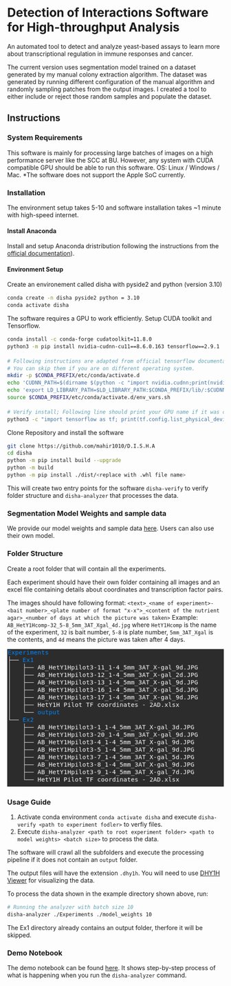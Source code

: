 # Detection of Interactions Software for High-throughput Analysis

An automated tool to detect and analyze yeast-based assays to learn more about transcriptional regulation in immune
responses and cancer.

The current version uses segmentation model trained on a dataset generated by my manual colony extraction algorithm. The dataset was generated by running different configuration of the manual algorithm and randomly sampling patches from the output images. I created a tool to either include or reject those random samples and populate the dataset.

## Instructions

### System Requirements

This software is mainly for processing large batches of images on a high performance server like the SCC at BU. However, any system with CUDA compatible GPU should be able to run this software.  OS: Linux / Windows / Mac. *The software does not support the Apple SoC currently.

### Installation

The environment setup takes 5-10 and software installation takes ~1 minute with high-speed internet.

#### Install Anaconda

Install and setup Anaconda dristribution following the instructions from the [official documentation](https://docs.anaconda.com/free/anaconda/install/index.html)).

#### Environment Setup

Create an environement called disha with pyside2 and python (version 3.10)

```bash
conda create -n disha pyside2 python = 3.10
conda activate disha
```

The software requires a GPU to work efficiently. Setup CUDA toolkit and Tensorflow.

```bash
conda install -c conda-forge cudatoolkit=11.8.0
python3 -m pip install nvidia-cudnn-cu11==8.6.0.163 tensorflow==2.9.1

# Following instructions are adapted from official tensorflow documentation and are only necessary for linux distributions.
# You can skip them if you are on different operating system.
mkdir -p $CONDA_PREFIX/etc/conda/activate.d
echo 'CUDNN_PATH=$(dirname $(python -c "import nvidia.cudnn;print(nvidia.cudnn.__file__)"))' >> $CONDA_PREFIX/etc/conda/activate.d/env_vars.sh
echo 'export LD_LIBRARY_PATH=$LD_LIBRARY_PATH:$CONDA_PREFIX/lib/:$CUDNN_PATH/lib' >> $CONDA_PREFIX/etc/conda/activate.d/env_vars.sh
source $CONDA_PREFIX/etc/conda/activate.d/env_vars.sh

# Verify install; Following line should print your GPU name if it was correctly setup:
python3 -c "import tensorflow as tf; print(tf.config.list_physical_devices('GPU'))"
```

Clone Repository and install the software

```bash
git clone https://github.com/mahir1010/D.I.S.H.A
cd disha
python -m pip install build --upgrade
python -m build
python -m pip install ./dist/<replace with .whl file name>
```

This will create two entry points for the software ```disha-verify``` to verify folder structure and ```disha-analyzer``` that processes the data.

### Segmentation Model Weights and sample data

We provide our model weights and sample data [here](https://drive.google.com/drive/folders/1oZFCNsfJE_BUgq3KdY4buXx3_B-0tXht?usp=share_link). Users can also use their own model.

### Folder Structure

Create a root folder that will contain all the experiments.

Each experiment should have their own folder containing all images and an excel file containing details about coordinates and transcription factor pairs.

The images should have following format: ```<text>_<name of experiment>-<bait number>_<plate number of format "x-x">_<content of the nutrient agar>_<number of days at which the picture was taken>```
Example: ```AB_HetY1Hcomp-32_5-8_5mm_3AT_Xgal_4d.jpg``` where `HetY1Hcomp` is the name of the experiment, `32` is bait number, `5-8` is plate number, `5mm_3AT_Xgal` is the contents, and `4d` means the picture was taken after 4 days.

![Folder Structure](./docs/tree_structure.png)

### Usage Guide

1. Activate conda environment ```conda activate disha``` and execute ```disha-verify <path to experiment fodler>``` to verfiy files.
2. Execute ```disha-analyzer <path to root experiment folder> <path to model weights> <batch size>``` to process the data.

The software will crawl all the subfolders and execute the processing pipeline if it does not contain an `output` folder.

The output files will have the extension ```.dhy1h```. You will need to use <a href = "https://mahir1010.github.io/D.I.S.H.A-viewer/">DHY1H Viewer</a> for visualizing the data.

To process the data shown in the example directory shown above, run:

```bash
# Running the analyzer with batch size 10
disha-analyzer ./Experiments ./model_weights 10
```

The Ex1 directory already contains an output folder, therfore it will be skipped.

### Demo Notebook

The demo notebook can be found [here](./docs/demo_notebook.ipynb). It shows step-by-step process of what is happening when you run the `disha-analyzer` command.
